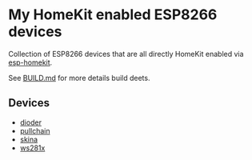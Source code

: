 # My HomeKit enabled ESP8266 devices

Collection of ESP8266 devices that are all directly HomeKit enabled via [esp-homekit](https://github.com/maximkulkin/esp-homekit).

See [BUILD.md](Build.md) for more details build deets.

## Devices

- [dioder](dioder/README.md)
- [pullchain](pullchain/README.md)
- [skina](skina/README.md)
- [ws281x](ws281x/README.md)